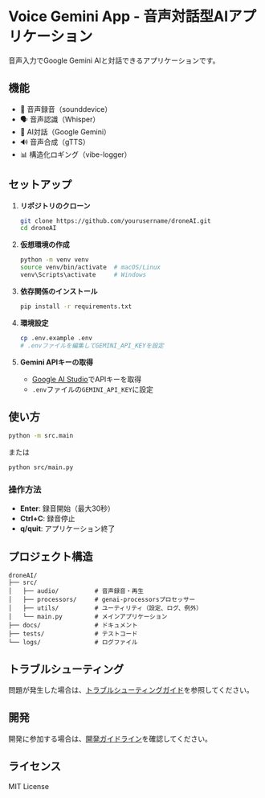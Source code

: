 # Voice Gemini App - 音声対話型AIアプリケーション

音声入力でGoogle Gemini AIと対話できるアプリケーションです。

## 機能

- 🎤 音声録音（sounddevice）
- 🗣️ 音声認識（Whisper）
- 🤖 AI対話（Google Gemini）
- 🔊 音声合成（gTTS）
- 📊 構造化ロギング（vibe-logger）

## セットアップ

1. **リポジトリのクローン**
   ```bash
   git clone https://github.com/yourusername/droneAI.git
   cd droneAI
   ```

2. **仮想環境の作成**
   ```bash
   python -m venv venv
   source venv/bin/activate  # macOS/Linux
   venv\Scripts\activate     # Windows
   ```

3. **依存関係のインストール**
   ```bash
   pip install -r requirements.txt
   ```

4. **環境設定**
   ```bash
   cp .env.example .env
   # .envファイルを編集してGEMINI_API_KEYを設定
   ```

5. **Gemini APIキーの取得**
   - [Google AI Studio](https://makersuite.google.com/app/apikey)でAPIキーを取得
   - `.env`ファイルの`GEMINI_API_KEY`に設定

## 使い方

```bash
python -m src.main
```

または

```bash
python src/main.py
```

### 操作方法

- **Enter**: 録音開始（最大30秒）
- **Ctrl+C**: 録音停止
- **q/quit**: アプリケーション終了

## プロジェクト構造

```
droneAI/
├── src/
│   ├── audio/          # 音声録音・再生
│   ├── processors/     # genai-processorsプロセッサー
│   ├── utils/          # ユーティリティ（設定、ログ、例外）
│   └── main.py         # メインアプリケーション
├── docs/               # ドキュメント
├── tests/              # テストコード
└── logs/               # ログファイル
```

## トラブルシューティング

問題が発生した場合は、[トラブルシューティングガイド](docs/troubleshooting.md)を参照してください。

## 開発

開発に参加する場合は、[開発ガイドライン](docs/development-guidelines.md)を確認してください。

## ライセンス

MIT License